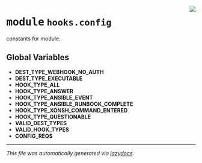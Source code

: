 <!-- markdownlint-disable -->

<a href="../src/pyquanda/hooks/config.py#L0"><img align="right" style="float:right;" src="https://img.shields.io/badge/-source-cccccc?style=flat-square"></a>

# <kbd>module</kbd> `hooks.config`
constants for module. 

**Global Variables**
---------------
- **DEST_TYPE_WEBHOOK_NO_AUTH**
- **DEST_TYPE_EXECUTABLE**
- **HOOK_TYPE_ALL**
- **HOOK_TYPE_ANSWER**
- **HOOK_TYPE_ANSIBLE_EVENT**
- **HOOK_TYPE_ANSIBLE_RUNBOOK_COMPLETE**
- **HOOK_TYPE_XONSH_COMMAND_ENTERED**
- **HOOK_TYPE_QUESTIONABLE**
- **VALID_DEST_TYPES**
- **VALID_HOOK_TYPES**
- **CONFIG_REQS**




---

_This file was automatically generated via [lazydocs](https://github.com/ml-tooling/lazydocs)._
